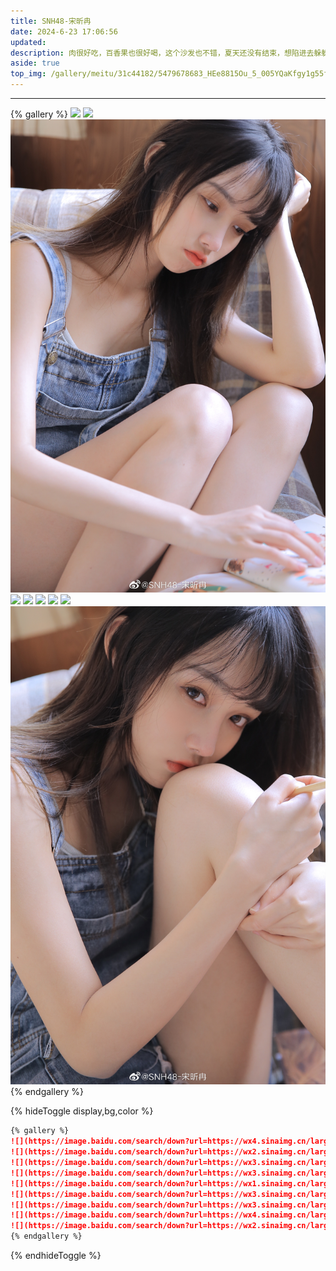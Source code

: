 ```yaml
---
title: SNH48-宋昕冉
date: 2024-6-23 17:06:56
updated: 
description: 肉很好吃，百香果也很好喝，这个沙发也不错，夏天还没有结束，想陷进去躲躲。
aside: true
top_img: /gallery/meitu/31c44182/5479678683_HEe8815Ou_5_005YQaKfgy1g55fpngdnxj34g02yo7wn.jpg
---
```


***


{% gallery %}
![](5479678683_HEe8815Ou_1_005YQaKfgy1g55fq3lltjj32yo4g0npj.jpg)
![](5479678683_HEe8815Ou_2_005YQaKfgy1g55fpxughzj32yo4g0x6v.jpg)
![](5479678683_HEe8815Ou_3_005YQaKfgy1g55ft1frqqj322n3401ky.jpg)
![](5479678683_HEe8815Ou_4_005YQaKfgy1g55fqb64rtj32v348zx6u.jpg)
![](5479678683_HEe8815Ou_5_005YQaKfgy1g55fpngdnxj34g02yo7wn.jpg)
![](5479678683_HEe8815Ou_6_005YQaKfgy1g55fqhwtuzj32wd4cjnpj.jpg)
![](5479678683_HEe8815Ou_7_005YQaKfgy1g55fqprlvgj32mj3xsnpj.jpg)
![](5479678683_HEe8815Ou_8_005YQaKfgy1g55fpdgtxhj34g02yonpl.jpg)
![](5479678683_HEe8815Ou_9_005YQaKfgy1g55fqs1x9mj321q340x6p.jpg)
{% endgallery %}

{% hideToggle display,bg,color %}
```markdown
{% gallery %}
![](https://image.baidu.com/search/down?url=https://wx4.sinaimg.cn/large/005YQaKfgy1g55fq3lltjj32yo4g0npj.jpg)
![](https://image.baidu.com/search/down?url=https://wx2.sinaimg.cn/large/005YQaKfgy1g55fpxughzj32yo4g0x6v.jpg)
![](https://image.baidu.com/search/down?url=https://wx3.sinaimg.cn/large/005YQaKfgy1g55ft1frqqj322n3401ky.jpg)
![](https://image.baidu.com/search/down?url=https://wx3.sinaimg.cn/large/005YQaKfgy1g55fqb64rtj32v348zx6u.jpg)
![](https://image.baidu.com/search/down?url=https://wx1.sinaimg.cn/large/005YQaKfgy1g55fpngdnxj34g02yo7wn.jpg)
![](https://image.baidu.com/search/down?url=https://wx3.sinaimg.cn/large/005YQaKfgy1g55fqhwtuzj32wd4cjnpj.jpg)
![](https://image.baidu.com/search/down?url=https://wx3.sinaimg.cn/large/005YQaKfgy1g55fqprlvgj32mj3xsnpj.jpg)
![](https://image.baidu.com/search/down?url=https://wx4.sinaimg.cn/large/005YQaKfgy1g55fpdgtxhj34g02yonpl.jpg)
![](https://image.baidu.com/search/down?url=https://wx2.sinaimg.cn/large/005YQaKfgy1g55fqs1x9mj321q340x6p.jpg)
{% endgallery %}
```
{% endhideToggle %}